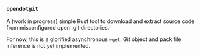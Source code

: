### `opendotgit`

A (work in progress) simple Rust tool to download and extract source code from misconfigured open .git directories.

For now, this is a glorified asynchronous `wget`. Git object and pack file inference is not yet implemented.
